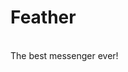 # Feather

<img src="http://files.suheugene.ru/m_icon.png" alt="Feather app icon" height="3" width="5">

The best messenger ever!


